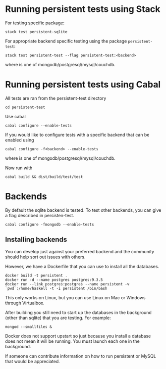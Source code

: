 # Running persistent tests using Stack

For testing specific package:

    stack test persistent-sqlite

For appropriate backend specific testing using the package `persistent-test`:

    stack test persistent-test --flag persistent-test:<backend>

where <backend> is one of mongodb/postgresql/mysql/couchdb.

# Running persistent tests using Cabal

All tests are ran from the persistent-test directory

    cd persistent-test

Use cabal

    cabal configure --enable-tests

If you would like to configure tests with a specific backend that can be enabled
using

    cabal configure -f<backend> --enable-tests

where <backend> is one of mongodb/postgresql/mysql/couchdb.

Now run with

    cabal build && dist/build/test/test


# Backends

By default the sqlite backend is tested.
To test other backends, you can give a flag described in persisten-test.

    cabal configure -fmongodb --enable-tests


## Installing backends

You can develop just against your preferred backend and the community should help sort out issues with others.

However, we have a Dockerfile that you can use to install all the databases.

    docker build -t persistent .
    docker run -d --name postgres postgres:9.3.5
    docker run --link postgres:postgres --name persistent -v `pwd`:/home/haskell -t -i persistent /bin/bash

This only works on Linux, but you can use Linux on Mac or Windows through Virtualbox.

After building you still need to start up the databases in the background (other than sqlite) that you are testing.
For example:

    mongod --smallfiles &

Docker does not support upstart so just because you install a database does not mean it will be running. You must launch each one in the background.

If someone can contribute information on how to run persistent or MySQL that would be appreciated.
